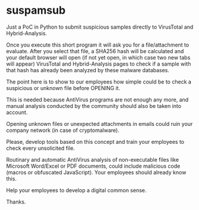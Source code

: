 # suspamsub

Just a PoC in Python to submit suspicious samples directly to VirusTotal and Hybrid-Analysis.

Once you execute this short program it will ask you for a file/attachment to evaluate. After you select that file, a SHA256 hash will be calculated and your default browser will open (if not yet open, in which case two new tabs will appear) VirusTotal and Hybrid-Analysis pages to check if a sample with that hash has already been analyzed by these malware databases.

The point here is to show to our employees how simple could be to check a suspicious or unknown file before OPENING it.

This is needed because AntiVirus programs are not enough any more, and manual analysis conducted by the community should also be taken into account.

Opening unknown files or unexpected attachments in emails could ruin your company network (in case of cryptomalware).

Please, develop tools based on this concept and train your employees to check every unsolicited file. 

Routinary and automatic AntiVirus analysis of non-executable files like Microsoft Word/Excel or PDF documents, could include malicious code (macros or obfuscated JavaScript). Your employees should already know this.

Help your employees to develop a digital common sense.

Thanks.
